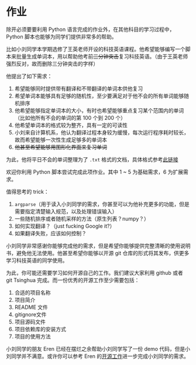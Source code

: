 # 作业

除开必须要要利用 Python 语言完成的作业外，在其他科目的学习过程中，Python 脚本也能够为同学们提供非常多的帮助。

比如小刘同学本学期选修了王英老师开设的科技英语课程。他希望能够编写一个脚本来批量生成单词本，用以帮助他考前~~三分钟突击~~复习科技英语。（由于王英老师强烈反对，故而删除三分钟突击的字样）

他提出了如下需求：

1. 希望能够同时提供带有翻译和不带翻译的单词本供他复习
2. 希望单词本能够具有足够的随机性，至少要满足对于他不会的所有单词能够随机排序
3. 他希望能够指定单词本的大小，有时也希望能够重点复习某个范围内的单词（比如他所有不会的单词的第 100 个到 200 个）
4. 他希望单词本的格式较为整齐，具有一定的可读性
5. 小刘来自计算机系，他认为翻译过程本身较为缓慢，每次运行程序耗时较长，故而希望能够一次性生成足够多的单词本
6. ~~他甚至希望能够用图形化界面来复习单词~~

为此，他将平日不会的单词整理为了 `.txt` 格式的文档，具体格式参考[此链接](https://github.com/zhaochenyang20/TOFEL_words_reviewer/blob/main/collection.txt)

欢迎你利用 Python 脚本尝试完成此项作业。其中 1 ~ 5 为基础需求，6 为扩展需求。

值得思考的 trick：

1. `argparse`（用于读入小刘同学的需求，你甚至可以为他补充更多的功能，但是需要指定清楚输入规范，以及处理错误输入）
2. 一些随机排序或者随机采样的方法（原生列表？numpy？）
3. 如何实现翻译？（just fucking Google it?）
4. 如果翻译失败，应该如何控制？

小刘同学非常感谢你能够完成他的需求，但是希望你能够提供完整清晰的使用说明书，避免他无法使用。他甚至希望你能够以开源 git 仓库的形式将其发布，供更多学习科技英语的同学使用。

为此，你可能还需要学习如何开源自己的工作。我们建议大家利用 github 或者 git Tsinghua 完成。而一份优秀的开源工作至少需要包括：

1. 合适的项目名称
2. 项目简介
3. README 文件
4. gitignore文件
5. 项目源码文件
6. 项目依赖库的安装方式
7. 项目的使用方法

小刘同学的朋友 Eren 已经在摆烂之余帮助小刘同学写了一份 demo 代码，但是小刘同学并不满意。或许你可以参考 Eren 的[开源工作](https://github.com/zhaochenyang20/TOFEL_words_reviewer)进一步完成小刘同学的需求。
